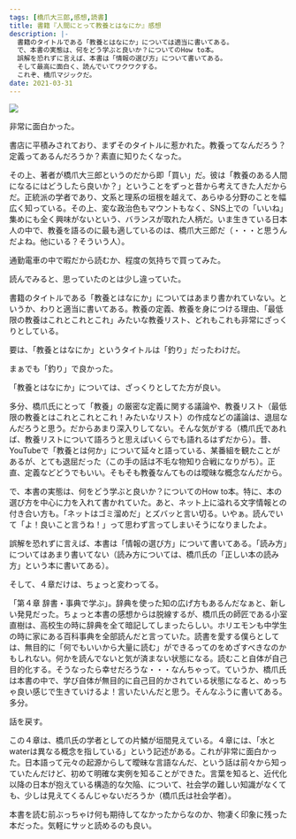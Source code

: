 ```yaml
---
tags: [橋爪大三郎,感想,読書]
title: 書籍『人間にとって教養とはなにか』感想
description: |-
  書籍のタイトルである「教養とはなにか」については適当に書いてある。
  で、本書の実態は、何をどう学ぶと良いか？についてのHow to本。
  誤解を恐れずに言えば、本書は「情報の選び方」について書いてある。
  そして最高に面白く、読んでいてワクワクする。
  これぞ、橋爪マジックだ。
date: 2021-03-31
---
```


<a href="https://www.amazon.co.jp/%E4%BA%BA%E9%96%93%E3%81%AB%E3%81%A8%E3%81%A3%E3%81%A6%E6%95%99%E9%A4%8A%E3%81%A8%E3%81%AF%E3%81%AA%E3%81%AB%E3%81%8B-SB%E6%96%B0%E6%9B%B8-%E6%A9%8B%E7%88%AA-%E5%A4%A7%E4%B8%89%E9%83%8E/dp/4815607508?&linkCode=li2&tag=taito062507-22&linkId=9c559efed2537c8a13d1aea8168c1df1&language=ja_JP&ref_=as_li_ss_il" target="_blank"><img border="0" src="//ws-fe.amazon-adsystem.com/widgets/q?_encoding=UTF8&ASIN=4815607508&Format=_SL160_&ID=AsinImage&MarketPlace=JP&ServiceVersion=20070822&WS=1&tag=taito062507-22&language=ja_JP" ></a><img src="https://ir-jp.amazon-adsystem.com/e/ir?t=taito062507-22&language=ja_JP&l=li2&o=9&a=4815607508" width="1" height="1" border="0" alt="" style="border:none !important; margin:0px !important;" />

非常に面白かった。

書店に平積みされており、まずそのタイトルに惹かれた。教養ってなんだろう？定義ってあるんだろうか？素直に知りたくなった。

その上、著者が橋爪大三郎というのだから即「買い」だ。彼は「教養のある人間になるにはどうしたら良いか？」ということをずっと昔から考えてきた人だからだ。正統派の学者であり、文系と理系の垣根を越えて、あらゆる分野のことを幅広く知っている。その上、変な政治色もマウントもなく、SNS上での「いいね」集めにも全く興味がないという、バランスが取れた人柄だ。いま生きている日本人の中で、教養を語るのに最も適しているのは、橋爪大三郎だ（・・・と思うんだよね。他にいる？そういう人）。

通勤電車の中で暇だから読むか、程度の気持ちで買ってみた。

読んでみると、思っていたのとは少し違っていた。

書籍のタイトルである「教養とはなにか」についてはあまり書かれていない。というか、わりと適当に書いてある。教養の定義、教養を身につける理由、「最低限の教養はこれとこれとこれ」みたいな教養リスト、どれもこれも非常にざっくりとしている。

要は、「教養とはなにか」というタイトルは「釣り」だったわけだ。

まぁでも「釣り」で良かった。

「教養とはなにか」については、ざっくりとしてた方が良い。

多分、橋爪氏にとって「教養」の厳密な定義に関する議論や、教養リスト（最低限の教養とはこれとこれとこれ！みたいなリスト）の作成などの議論は、退屈なんだろうと思う。だからあまり深入りしてない。そんな気がする（橋爪氏であれば、教養リストについて語ろうと思えばいくらでも語れるはずだから）。昔、YouTubeで「教養とは何か」について延々と語っている、某番組を観たことがあるが、とても退屈だった（この手の話は不毛な物知り合戦になりがち）。正直、定義などどうでもいい。そもそも教養なんてものは曖昧な概念なんだから。

で、本書の実態は、何をどう学ぶと良いか？についてのHow to本。特に、本の選び方を中心に力を入れて書かれていた。あと、ネット上に溢れる文字情報との付き合い方も。「ネットはゴミ溜めだ」とズバッと言い切る。いやぁ。読んでいて「よ！良いこと言うね！」って思わず言ってしまいそうになりましたよ。

誤解を恐れずに言えば、本書は「情報の選び方」について書いてある。「読み方」についてはあまり書いてない（読み方については、橋爪氏の「正しい本の読み方」という本に書いてある）。

そして、４章だけは、ちょっと変わってる。

「第４章 辞書・事典で学ぶ」。辞典を使った知の広げ方もあるんだなぁと、新しい発見だった。ちょっと本書の感想からは脱線するが、橋爪氏の師匠である小室直樹は、高校生の時に辞典を全て暗記してしまったらしい。ホリエモンも中学生の時に家にある百科事典を全部読んだと言っていた。読書を愛する僕らとしては、無目的に「何でもいいから大量に読む」ができるってのをめざすべきなのかもしれない。何かを読んでないと気が済まない状態になる。読むこと自体が自己目的化する。そうなったら幸せだろうな・・・なんちゃって。ていうか、橋爪氏は本書の中で、学び自体が無目的に自己目的かされている状態になると、めっちゃ良い感じで生きていけるよ！言いたいんだと思う。そんなふうに書いてある。多分。

話を戻す。

この４章は、橋爪氏の学者としての片鱗が垣間見えている。４章には、「水とwaterは異なる概念を指している」という記述がある。これが非常に面白かった。日本語って元々の起源からして曖昧な言語なんだ、という話は前々から知っていたんだけど、初めて明確な実例を知ることができた。言葉を知ると、近代化以降の日本が抱えている構造的な欠陥、について、社会学の難しい知識がなくても、少しは見えてくるんじゃないだろうか（橋爪氏は社会学者）。

本書を読む前ぶっちゃけ何も期待してなかったからなのか、物凄く印象に残った本だった。気軽にサッと読めるのも良い。

